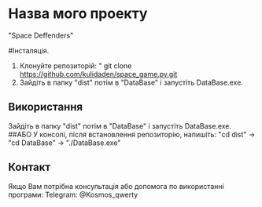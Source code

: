 # Назва мого проекту
"Space Deffenders"

#Інсталяція.
1. Клонуйте репозиторій: " git clone https://github.com/kulidaden/space_game.py.git
2. Зайдіть в папку "dist" потім в "DataBase" і запустіть DataBase.exe.
   
## Використання
Зайдіть в папку "dist" потім в "DataBase" і запустіть DataBase.exe.
                        ##АБО
У консолі, після встановлення репозиторію, напишіть: "cd dist" -> "cd DataBase" -> "./DataBase.exe"

## Контакт
Якщо Вам потрібна консультація або допомога по використанні програми: Telegram: @Kosmos_qwerty
